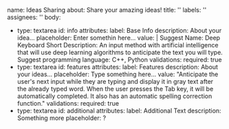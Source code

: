 name: Ideas Sharing
about: Share your amazing ideas!
title: ''
labels: ''
assignees: ''
body:
- type: textarea
  id: info
  attributes: 
    label: Base Info
    description: About your idea...
    placeholder: Enter somethin here...
    value: |
    Suggest Name: Deep Keyboard
  Short Description: An input method with artificial intelligence that will use deep learning algorithms to anticipate the text you will type.
  Suggest programming language: C++, Python
  validations:
    required: true
- type: textarea
  id: features
  attributes: 
    label: Features
    description: About your ideas...
    placeholder: Type something here...
    value: "Anticipate the user's next input while they are typing and display it in gray text after the already typed word. When the user presses the Tab key, it will be automatically completed. It also has an automatic spelling correction function."
  validations:
    required: true
- type: textarea
  id: additional
  attributes: 
    label: Additional Text
    description: Something more
    placeholder: ?
